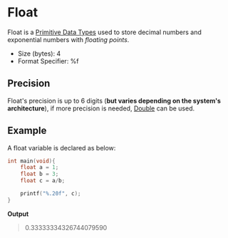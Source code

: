 # Float
Float is a [Primitive Data Types](./CS50x_Primitive-Data-Types.md) used to store decimal numbers and exponential numbers with *floating points*.

- Size (bytes): 4
- Format Specifier: %f

## Precision
Float's precision is up to 6 digits (**but varies depending on the system's architecture**), if more precision is needed, [Double](./CS50x_Double.md) can be used.

## Example
A float variable is declared as below:

```C
int main(void){
    float a = 1;
    float b = 3;
    float c = a/b;

    printf("%.20f", c);
}
```

**Output**
> 0.33333334326744079590



